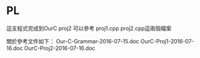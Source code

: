 # PL

這支程式完成到OurC proj2 可以參考 proj1.cpp proj2.cpp這兩個檔案

關於參考文件如下：
Our-C-Grammar-2016-07-15.doc
OurC-Proj1-2016-07-16.doc
OurC-Proj2-2016-07-16.doc
